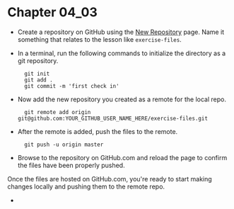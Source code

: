 # Chapter 04_03

- Create a repository on GitHub using the [New Repository](https://github.com/new) page.  Name it something that relates to the lesson like `exercise-files`.

- In a terminal, run the following commands to initialize the directory as a git repository.

        git init
        git add .
        git commit -m 'first check in'

- Now add the new repository you created as a remote for the local repo.

        git remote add origin git@github.com:YOUR_GITHUB_USER_NAME_HERE/exercise-files.git

- After the remote is added, push the files to the remote.

        git push -u origin master

 - Browse to the repository on GitHub.com and reload the page to confirm the files have been properly pushed.

Once the files are hosted on GitHub.com, you're ready to start making changes locally and pushing them to the remote repo.

- 
